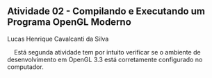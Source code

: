 <h2>Atividade 02 - Compilando e Executando um Programa OpenGL Moderno</h2>
<p>Lucas Henrique Cavalcanti da Silva</p>
<p>&nbsp&nbsp&nbsp Está segunda atividade tem por intuito verificar se o ambiente de desenvolvimento em OpenGL 3.3 está corretamente configurado no computador.</p>
